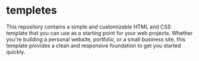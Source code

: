 # templetes
This repository contains a simple and customizable HTML and CSS template that you can use as a starting point for your web projects. Whether you're building a personal website, portfolio, or a small business site, this template provides a clean and responsive foundation to get you started quickly.

